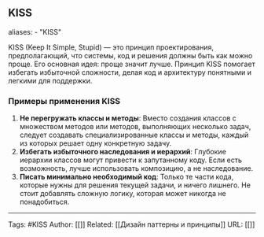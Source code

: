 ## KISS

aliases: 
	- "KISS"

KISS (Keep It Simple, Stupid) — это принцип проектирования, предполагающий, что системы, код и решения должны быть как можно проще. Его основная идея: проще значит лучше. Принцип KISS помогает избегать избыточной сложности, делая код и архитектуру понятными и легкими для поддержки.
### Примеры применения KISS

1. **Не перегружать классы и методы**: Вместо создания классов с множеством методов или методов, выполняющих несколько задач, следует создавать специализированные классы и методы, каждый из которых решает одну конкретную задачу.
2. **Избегать избыточного наследования и иерархий**: Глубокие иерархии классов могут привести к запутанному коду. Если есть возможность, лучше использовать композицию, а не наследование.
3. **Писать минимально необходимый код**: Только те части кода, которые нужны для решения текущей задачи, и ничего лишнего. Не стоит добавлять сложную логику, которая может никогда не понадобиться.

---
Tags: #KISS
Author: [[]]
Related: [[Дизайн паттерны и принципы]]
URL: [[]]